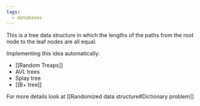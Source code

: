 ```yaml
---
tags:
  - databases
---
```

This is a tree data structure in which the lengths of the paths from the root node to the leaf nodes are all equal.

Implementing this idea automatically:
- [[Random Treaps]]
- AVL trees
- Splay tree
- [[B+ tree]]

For more details look at [[Randomized data structure#Dictionary problem]]